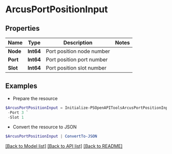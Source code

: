 # ArcusPortPositionInput
## Properties

Name | Type | Description | Notes
------------ | ------------- | ------------- | -------------
**Node** | **Int64** | Port position node number | 
**Port** | **Int64** | Port position port number | 
**Slot** | **Int64** | Port position slot number | 

## Examples

- Prepare the resource
```powershell
$ArcusPortPositionInput = Initialize-PSOpenAPIToolsArcusPortPositionInput  -Node 0 `
 -Port 3 `
 -Slot 1
```

- Convert the resource to JSON
```powershell
$ArcusPortPositionInput | ConvertTo-JSON
```

[[Back to Model list]](../README.md#documentation-for-models) [[Back to API list]](../README.md#documentation-for-api-endpoints) [[Back to README]](../README.md)

